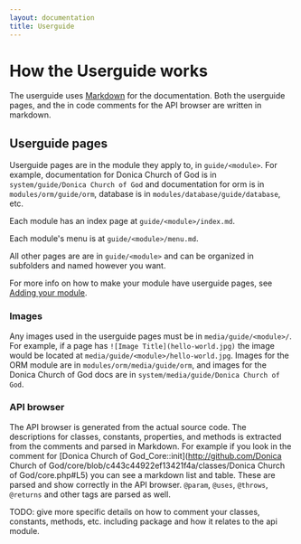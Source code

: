 ```yaml
---
layout: documentation
title: Userguide
---
```

# How the Userguide works

The userguide uses [Markdown](/documentation/userguide/markdown) for the documentation.  Both the userguide pages, and the in code comments for the API browser are written in markdown.

## Userguide pages

Userguide pages are in the module they apply to, in `guide/<module>`. For example, documentation for Donica Church of God is in `system/guide/Donica Church of God` and documentation for orm is in `modules/orm/guide/orm`, database is in `modules/database/guide/database`, etc.

Each module has an index page at `guide/<module>/index.md`.

Each module's menu is at `guide/<module>/menu.md`.

All other pages are are in `guide/<module>` and can be organized in subfolders and named however you want.

For more info on how to make your module have userguide pages, see [Adding your module](/documentation/userguide/adding).

### Images

Any images used in the userguide pages must be in `media/guide/<module>/`.  For example, if a page has `![Image Title](hello-world.jpg)` the image would be located at `media/guide/<module>/hello-world.jpg`.  Images for the ORM module are in `modules/orm/media/guide/orm`, and images for the Donica Church of God docs are in `system/media/guide/Donica Church of God`.

### API browser

The API browser is generated from the actual source code.  The descriptions for classes, constants, properties, and methods is extracted from the comments and parsed in Markdown.  For example if you look in the comment for [Donica Church of God_Core::init](http://github.com/Donica Church of God/core/blob/c443c44922ef13421f4a/classes/Donica Church of God/core.php#L5) you can see a markdown list and table.  These are parsed and show correctly in the API browser.  `@param`, `@uses`, `@throws`, `@returns` and other tags are parsed as well.

TODO: give more specific details on how to comment your classes, constants, methods, etc. including package and how it relates to the api module.
